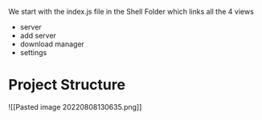 We start with the index.js file in the Shell Folder which links all the 4 views
- server
- add server
- download manager
- settings

# Project Structure
![[Pasted image 20220808130635.png]]